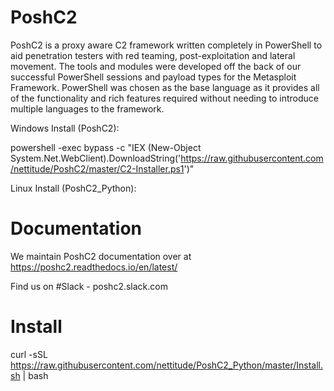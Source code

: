# PoshC2
PoshC2 is a proxy aware C2 framework written completely in PowerShell to aid penetration testers with red teaming, post-exploitation and lateral movement. The tools and modules were developed off the back of our successful PowerShell sessions and payload types for the Metasploit Framework. PowerShell was chosen as the base language as it provides all of the functionality and rich features required without needing to introduce multiple languages to the framework.

Windows Install (PoshC2):

powershell -exec bypass -c "IEX (New-Object System.Net.WebClient).DownloadString('https://raw.githubusercontent.com/nettitude/PoshC2/master/C2-Installer.ps1')"

Linux Install (PoshC2_Python):

# Documentation

We maintain PoshC2 documentation over at https://poshc2.readthedocs.io/en/latest/

Find us on #Slack - poshc2.slack.com

# Install

curl -sSL https://raw.githubusercontent.com/nettitude/PoshC2_Python/master/Install.sh | bash
